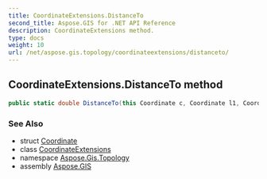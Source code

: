 ```yaml
---
title: CoordinateExtensions.DistanceTo
second_title: Aspose.GIS for .NET API Reference
description: CoordinateExtensions method. 
type: docs
weight: 10
url: /net/aspose.gis.topology/coordinateextensions/distanceto/
---
```

## CoordinateExtensions.DistanceTo method

```csharp
public static double DistanceTo(this Coordinate c, Coordinate l1, Coordinate l2)
```

### See Also

* struct [Coordinate](../../../aspose.gis.common/coordinate/)
* class [CoordinateExtensions](../)
* namespace [Aspose.Gis.Topology](../../coordinateextensions/)
* assembly [Aspose.GIS](../../../)


